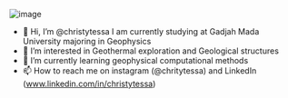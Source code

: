 ![image](https://user-images.githubusercontent.com/111741877/188675618-0bfb45b7-cf0b-44ca-a319-efdd6445681e.png)

- 👋 Hi, I’m @christytessa I am currently studying at Gadjah Mada University majoring in Geophysics
- 👀 I’m interested in Geothermal exploration and Geological structures
- 🌱 I’m currently learning geophysical computational methods
- 📫 How to reach me on instagram (@chritytessa) and LinkedIn (www.linkedin.com/in/christytessa)

<!---
christytessa/christytessa is a ✨ special ✨ repository because its `README.md` (this file) appears on your GitHub profile.
You can click the Preview link to take a look at your changes.
--->
